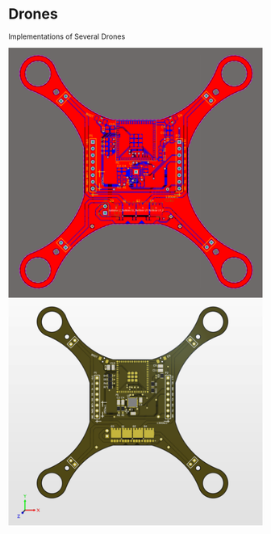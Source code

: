 # Drones
Implementations of Several Drones

![](./Images/ESP_Drone_Mini_Circuit_2D.png)
![](./Images/ESP_Drone_Mini_Circuit_3D.png)
